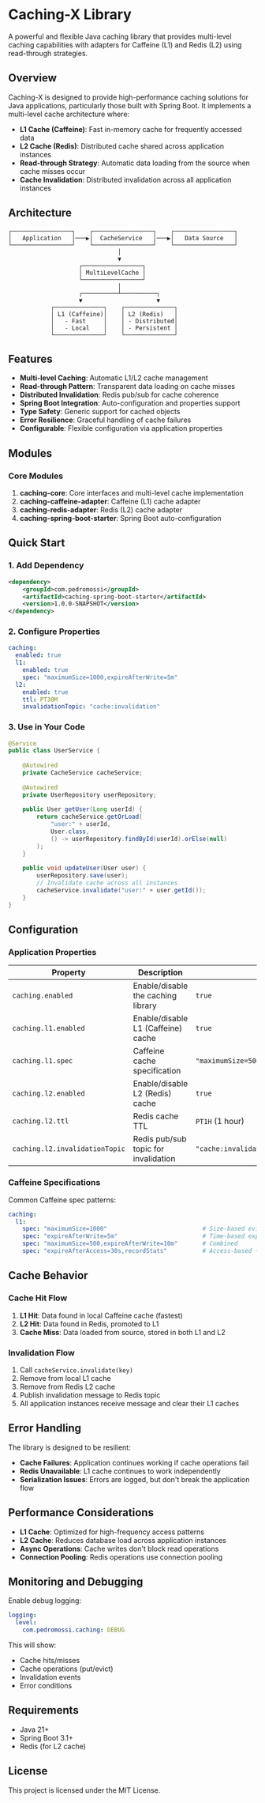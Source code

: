 # Caching-X Library

A powerful and flexible Java caching library that provides multi-level caching capabilities with adapters for Caffeine (L1) and Redis (L2) using read-through strategies.

## Overview

Caching-X is designed to provide high-performance caching solutions for Java applications, particularly those built with Spring Boot. It implements a multi-level cache architecture where:

- **L1 Cache (Caffeine)**: Fast in-memory cache for frequently accessed data
- **L2 Cache (Redis)**: Distributed cache shared across application instances
- **Read-through Strategy**: Automatic data loading from the source when cache misses occur
- **Cache Invalidation**: Distributed invalidation across all application instances

## Architecture

```
┌─────────────────┐    ┌─────────────────┐    ┌─────────────────┐
│   Application   │───▶│  CacheService   │───▶│   Data Source   │
└─────────────────┘    └─────────────────┘    └─────────────────┘
                               │
                               ▼
                    ┌─────────────────┐
                    │ MultiLevelCache │
                    └─────────────────┘
                               │
                    ┌──────────┴──────────┐
                    ▼                     ▼
            ┌──────────────┐    ┌──────────────┐
            │ L1 (Caffeine)│    │ L2 (Redis)   │
            │   - Fast     │    │ - Distributed│
            │   - Local    │    │ - Persistent │
            └──────────────┘    └──────────────┘
```

## Features

- **Multi-level Caching**: Automatic L1/L2 cache management
- **Read-through Pattern**: Transparent data loading on cache misses
- **Distributed Invalidation**: Redis pub/sub for cache coherence
- **Spring Boot Integration**: Auto-configuration and properties support
- **Type Safety**: Generic support for cached objects
- **Error Resilience**: Graceful handling of cache failures
- **Configurable**: Flexible configuration via application properties

## Modules

### Core Modules

1. **caching-core**: Core interfaces and multi-level cache implementation
2. **caching-caffeine-adapter**: Caffeine (L1) cache adapter
3. **caching-redis-adapter**: Redis (L2) cache adapter  
4. **caching-spring-boot-starter**: Spring Boot auto-configuration

## Quick Start

### 1. Add Dependency

```xml
<dependency>
    <groupId>com.pedromossi</groupId>
    <artifactId>caching-spring-boot-starter</artifactId>
    <version>1.0.0-SNAPSHOT</version>
</dependency>
```

### 2. Configure Properties

```yaml
caching:
  enabled: true
  l1:
    enabled: true
    spec: "maximumSize=1000,expireAfterWrite=5m"
  l2:
    enabled: true
    ttl: PT30M
    invalidationTopic: "cache:invalidation"
```

### 3. Use in Your Code

```java
@Service
public class UserService {
    
    @Autowired
    private CacheService cacheService;
    
    @Autowired
    private UserRepository userRepository;
    
    public User getUser(Long userId) {
        return cacheService.getOrLoad(
            "user:" + userId,
            User.class,
            () -> userRepository.findById(userId).orElse(null)
        );
    }
    
    public void updateUser(User user) {
        userRepository.save(user);
        // Invalidate cache across all instances
        cacheService.invalidate("user:" + user.getId());
    }
}
```

## Configuration

### Application Properties

| Property | Description | Default |
|----------|-------------|---------|
| `caching.enabled` | Enable/disable the caching library | `true` |
| `caching.l1.enabled` | Enable/disable L1 (Caffeine) cache | `true` |
| `caching.l1.spec` | Caffeine cache specification | `"maximumSize=500,expireAfterWrite=10m"` |
| `caching.l2.enabled` | Enable/disable L2 (Redis) cache | `true` |
| `caching.l2.ttl` | Redis cache TTL | `PT1H` (1 hour) |
| `caching.l2.invalidationTopic` | Redis pub/sub topic for invalidation | `"cache:invalidation"` |

### Caffeine Specifications

Common Caffeine spec patterns:

```yaml
caching:
  l1:
    spec: "maximumSize=1000"                           # Size-based eviction
    spec: "expireAfterWrite=5m"                        # Time-based expiration
    spec: "maximumSize=500,expireAfterWrite=10m"       # Combined
    spec: "expireAfterAccess=30s,recordStats"          # Access-based + stats
```

## Cache Behavior

### Cache Hit Flow

1. **L1 Hit**: Data found in local Caffeine cache (fastest)
2. **L2 Hit**: Data found in Redis, promoted to L1
3. **Cache Miss**: Data loaded from source, stored in both L1 and L2

### Invalidation Flow

1. Call `cacheService.invalidate(key)`
2. Remove from local L1 cache
3. Remove from Redis L2 cache
4. Publish invalidation message to Redis topic
5. All application instances receive message and clear their L1 caches

## Error Handling

The library is designed to be resilient:

- **Cache Failures**: Application continues working if cache operations fail
- **Redis Unavailable**: L1 cache continues to work independently
- **Serialization Issues**: Errors are logged, but don't break the application flow

## Performance Considerations

- **L1 Cache**: Optimized for high-frequency access patterns
- **L2 Cache**: Reduces database load across application instances  
- **Async Operations**: Cache writes don't block read operations
- **Connection Pooling**: Redis operations use connection pooling

## Monitoring and Debugging

Enable debug logging:

```yaml
logging:
  level:
    com.pedromossi.caching: DEBUG
```

This will show:
- Cache hits/misses
- Cache operations (put/evict)
- Invalidation events
- Error conditions

## Requirements

- Java 21+
- Spring Boot 3.1+
- Redis (for L2 cache)

## License

This project is licensed under the MIT License.
